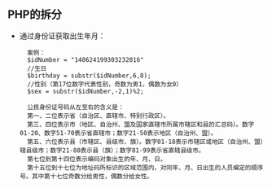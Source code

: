 ## PHP的拆分

- 通过身份证获取出生年月：
        
        案例：
        $idNumber = "140624199303232016"
        //生日
        $birthday = substr($idNumber,6,8);
        //性别（第17位数字代表性别，奇数为男1，偶数为女0）
        $sex = substr($idNumber,-2,1)%2;
        
        公民身份证号码从左至右的含义是：
        第一、二位表示省（自治区、直辖市、特别行政区）。
        第三、四位表示市（地区、自治州、盟及国家直辖市所属市辖区和县的汇总码）。数字01-20、数字51-70表示省直辖市；数字21-50表示地区（自治州、盟）。
        第五、六位表示县（市辖区、县级市、旗）。数字01-18表示市辖区或地区（自治州、盟）辖县级市；数字21-80表示县（旗）；数字81-99表示省直辖县级市。
        第七位到第十四位表示编码对象出生的年、月、日。
        第十五位到十七位为地址码所标识的区域范围内，对同年、月、日出生的人员编定的顺序号。其中第十七位奇数分给男性，偶数分给女性。     
